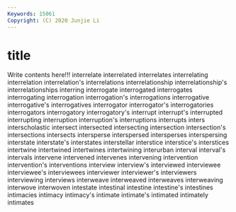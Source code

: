 ```yaml
---
Keywords: 15061
Copyright: (C) 2020 Junjie Li
---
```


# title

Write contents here!!!
interrelate 
interrelated
interrelates 
interrelating 
interrelation 
interrelation's 
interrelations 
interrelationship 
interrelationship's 
interrelationships 
interring 
interrogate
interrogated 
interrogates 
interrogating 
interrogation 
interrogation's 
interrogations 
interrogative 
interrogative's 
interrogatives 
interrogator
interrogator's 
interrogatories 
interrogators 
interrogatory 
interrogatory's 
interrupt 
interrupt's 
interrupted 
interrupting 
interruption
interruption's 
interruptions 
interrupts 
inters 
interscholastic 
intersect 
intersected 
intersecting 
intersection 
intersection's
intersections 
intersects 
intersperse 
interspersed 
intersperses 
interspersing 
interstate 
interstate's 
interstates 
interstellar
interstice 
interstice's 
interstices 
intertwine 
intertwined 
intertwines 
intertwining 
interurban 
interval 
interval's
intervals 
intervene 
intervened 
intervenes 
intervening 
intervention 
intervention's 
interventions 
interview 
interview's
interviewed 
interviewee 
interviewee's 
interviewees 
interviewer 
interviewer's 
interviewers 
interviewing 
interviews 
interweave
interweaved 
interweaves 
interweaving 
interwove 
interwoven 
intestate 
intestinal 
intestine 
intestine's 
intestines
intimacies 
intimacy 
intimacy's 
intimate 
intimate's 
intimated 
intimately 
intimates 
